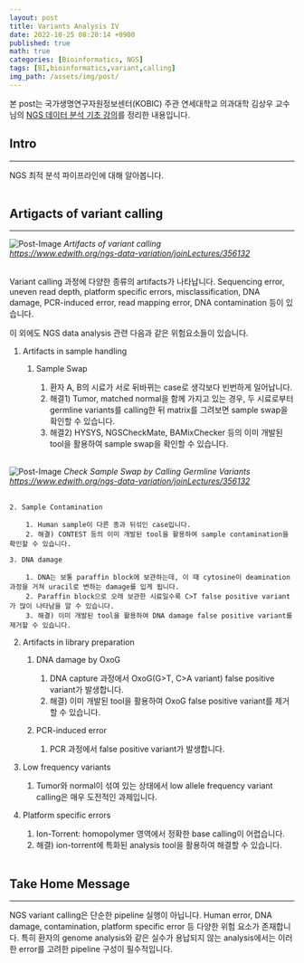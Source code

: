 ```yaml
---
layout: post
title: Variants Analysis IV
date: 2022-10-25 08:20:14 +0900
published: true
math: true
categories: [Bioinformatics, NGS]
tags: [BI,bioinformatics,variant,calling]
img_path: /assets/img/post/
---
```


본 post는 국가생명연구자원정보센터(KOBIC) 주관 연세대학교 의과대학 김상우 교수님의 [NGS 데이터 분석 기초 강의](https://www.edwith.org/ngs-data-variation/joinLectures/356132, "NGS 데이터 분석 기초 강의")를 정리한 내용입니다.


## Intro
***

NGS 최적 분석 파이프라인에 대해 알아봅니다.
<br><br>


## Artigacts of variant calling
***

![Post-Image](Variants-artifacts.png)
_Artifacts of variant calling<br>
https://www.edwith.org/ngs-data-variation/joinLectures/356132_
<br><br>


Variant calling 과정에 다양한 종류의 artifacts가 나타납니다. Sequencing error, uneven read depth, platform specific errors, misclassification, DNA damage, PCR-induced error, read mapping error, DNA contamination 등이 있습니다.

이 외에도 NGS data analysis 관련 다음과 같은 위험요소들이 있습니다.

1. Artifacts in sample handling

    1. Sample Swap
    
        1. 환자 A, B의 시료가 서로 뒤바뀌는 case로 생각보다 빈번하게 일어납니다.
        2. 해결1) Tumor, matched normal을 함께 가지고 있는 경우, 두 시료로부터 germline variants를 calling한 뒤 matrix를 그려보면 sample swap을 확인할 수 있습니다.
        3. 해결2) HYSYS, NGSCheckMate, BAMixChecker 등의 이미 개발된 tool을 활용하여 sample swap을 확인할 수 있습니다.
        <br><br>


![Post-Image](Variants-swap1.png)
_Check Sample Swap by Calling Germline Variants<br>
https://www.edwith.org/ngs-data-variation/joinLectures/356132_
<br><br>


    2. Sample Contamination

        1. Human sample이 다른 종과 뒤섞인 case입니다.
        2. 해결) CONTEST 등의 이미 개발된 tool을 활용하여 sample contamination을 확인할 수 있습니다.

    3. DNA damage

        1. DNA는 보통 paraffin block에 보관하는데, 이 때 cytosine이 deamination 과정을 거쳐 uracil로 변하는 damage를 입게 됩니다.
        2. Paraffin block으로 오래 보관한 시료일수록 C>T false positive variant가 많이 나타남을 알 수 있습니다.
        3. 해결) 이미 개발된 tool을 활용하여 DNA damage false positive variant를 제거할 수 있습니다.

2. Artifacts in library preparation

    1. DNA damage by OxoG

        1. DNA capture 과정에서 OxoG(G>T, C>A variant) false positive variant가 발생합니다.
        2. 해결) 이미 개발된 tool을 활용하여 OxoG false positive variant를 제거할 수 있습니다.

    2. PCR-induced error
        
        1. PCR 과정에서 false positive variant가 발생합니다.

3. Low frequency variants

    1. Tumor와 normal이 섞여 있는 상태에서 low allele frequency variant calling은 매우 도전적인 과제입니다.

4. Platform specific errors

    1. Ion-Torrent: homopolymer 영역에서 정확한 base calling이 어렵습니다.
    2. 해결) ion-torrent에 특화된 analysis tool을 활용하여 해결할 수 있습니다.
<br><br>


## Take Home Message
***

NGS variant calling은 단순한 pipeline 실행이 아닙니다. Human error, DNA damage, contamination, platform specific error 등 다양한 위험 요소가 존재합니다. 특히 환자의 genome analysis와 같은 실수가 용납되지 않는 analysis에서는 이러한 error를 고려한 pipeline 구성이 필수적입니다.